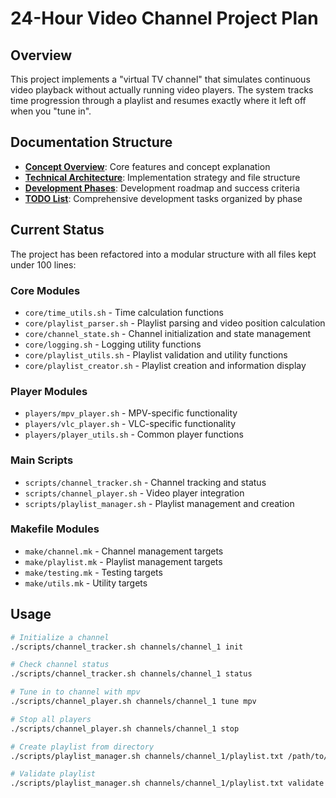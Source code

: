 # 24-Hour Video Channel Project Plan

## Overview

This project implements a "virtual TV channel" that simulates continuous video playback without actually running video players. The system tracks time progression through a playlist and resumes exactly where it left off when you "tune in".

## Documentation Structure

- **[Concept Overview](docs/concept.md)**: Core features and concept explanation
- **[Technical Architecture](docs/architecture.md)**: Implementation strategy and file structure
- **[Development Phases](docs/development.md)**: Development roadmap and success criteria
- **[TODO List](TODO.md)**: Comprehensive development tasks organized by phase

## Current Status

The project has been refactored into a modular structure with all files kept under 100 lines:

### Core Modules
- `core/time_utils.sh` - Time calculation functions
- `core/playlist_parser.sh` - Playlist parsing and video position calculation
- `core/channel_state.sh` - Channel initialization and state management
- `core/logging.sh` - Logging utility functions
- `core/playlist_utils.sh` - Playlist validation and utility functions
- `core/playlist_creator.sh` - Playlist creation and information display

### Player Modules
- `players/mpv_player.sh` - MPV-specific functionality
- `players/vlc_player.sh` - VLC-specific functionality
- `players/player_utils.sh` - Common player functions

### Main Scripts
- `scripts/channel_tracker.sh` - Channel tracking and status
- `scripts/channel_player.sh` - Video player integration
- `scripts/playlist_manager.sh` - Playlist management and creation

### Makefile Modules
- `make/channel.mk` - Channel management targets
- `make/playlist.mk` - Playlist management targets
- `make/testing.mk` - Testing targets
- `make/utils.mk` - Utility targets

## Usage

```bash
# Initialize a channel
./scripts/channel_tracker.sh channels/channel_1 init

# Check channel status
./scripts/channel_tracker.sh channels/channel_1 status

# Tune in to channel with mpv
./scripts/channel_player.sh channels/channel_1 tune mpv

# Stop all players
./scripts/channel_player.sh channels/channel_1 stop

# Create playlist from directory
./scripts/playlist_manager.sh channels/channel_1/playlist.txt /path/to/videos create

# Validate playlist
./scripts/playlist_manager.sh channels/channel_1/playlist.txt validate
```
